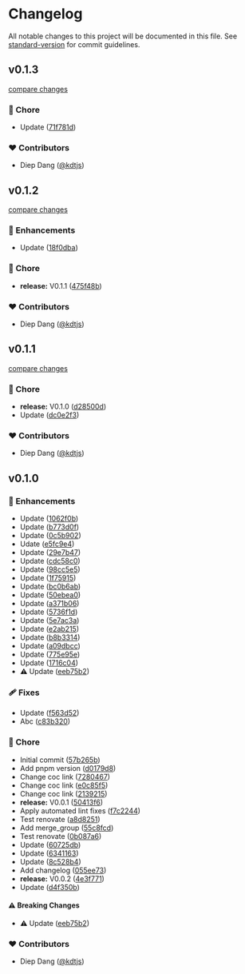 # Changelog

All notable changes to this project will be documented in this file.
See [standard-version](https://github.com/conventional-changelog/standard-version) for commit guidelines.

## v0.1.3

[compare changes](https://github.com/kdtjs/test-starter-pj/compare/v0.1.2...v0.1.3)

### 🏡 Chore

- Update ([71f781d](https://github.com/kdtjs/test-starter-pj/commit/71f781d))

### ❤️ Contributors

- Diep Dang ([@kdtjs](http://github.com/kdtjs))

## v0.1.2

[compare changes](https://github.com/kdtjs/test-starter-pj/compare/v0.1.1...v0.1.2)

### 🚀 Enhancements

- Update ([18f0dba](https://github.com/kdtjs/test-starter-pj/commit/18f0dba))

### 🏡 Chore

- **release:** V0.1.1 ([475f48b](https://github.com/kdtjs/test-starter-pj/commit/475f48b))

### ❤️ Contributors

- Diep Dang ([@kdtjs](http://github.com/kdtjs))

## v0.1.1

[compare changes](https://github.com/kdtjs/test-starter-pj/compare/v0.1.0...v0.1.1)

### 🏡 Chore

- **release:** V0.1.0 ([d28500d](https://github.com/kdtjs/test-starter-pj/commit/d28500d))
- Update ([dc0e2f3](https://github.com/kdtjs/test-starter-pj/commit/dc0e2f3))

### ❤️ Contributors

- Diep Dang ([@kdtjs](http://github.com/kdtjs))

## v0.1.0


### 🚀 Enhancements

- Update ([1062f0b](https://github.com/kdtjs/test-starter-pj/commit/1062f0b))
- Update ([b773d0f](https://github.com/kdtjs/test-starter-pj/commit/b773d0f))
- Update ([0c5b902](https://github.com/kdtjs/test-starter-pj/commit/0c5b902))
- Udate ([e5fc9e4](https://github.com/kdtjs/test-starter-pj/commit/e5fc9e4))
- Update ([29e7b47](https://github.com/kdtjs/test-starter-pj/commit/29e7b47))
- Update ([cdc58c0](https://github.com/kdtjs/test-starter-pj/commit/cdc58c0))
- Update ([98cc5e5](https://github.com/kdtjs/test-starter-pj/commit/98cc5e5))
- Update ([1f75915](https://github.com/kdtjs/test-starter-pj/commit/1f75915))
- Update ([bc0b6ab](https://github.com/kdtjs/test-starter-pj/commit/bc0b6ab))
- Update ([50ebea0](https://github.com/kdtjs/test-starter-pj/commit/50ebea0))
- Update ([a371b06](https://github.com/kdtjs/test-starter-pj/commit/a371b06))
- Update ([5736f1d](https://github.com/kdtjs/test-starter-pj/commit/5736f1d))
- Update ([5e7ac3a](https://github.com/kdtjs/test-starter-pj/commit/5e7ac3a))
- Update ([e2ab215](https://github.com/kdtjs/test-starter-pj/commit/e2ab215))
- Update ([b8b3314](https://github.com/kdtjs/test-starter-pj/commit/b8b3314))
- Update ([a09dbcc](https://github.com/kdtjs/test-starter-pj/commit/a09dbcc))
- Update ([775e95e](https://github.com/kdtjs/test-starter-pj/commit/775e95e))
- Update ([1716c04](https://github.com/kdtjs/test-starter-pj/commit/1716c04))
- ⚠️  Update ([eeb75b2](https://github.com/kdtjs/test-starter-pj/commit/eeb75b2))

### 🩹 Fixes

- Update ([f563d52](https://github.com/kdtjs/test-starter-pj/commit/f563d52))
- Abc ([c83b320](https://github.com/kdtjs/test-starter-pj/commit/c83b320))

### 🏡 Chore

- Initial commit ([57b265b](https://github.com/kdtjs/test-starter-pj/commit/57b265b))
- Add pnpm version ([d0179d8](https://github.com/kdtjs/test-starter-pj/commit/d0179d8))
- Change coc link ([7280467](https://github.com/kdtjs/test-starter-pj/commit/7280467))
- Change coc link ([e0c85f5](https://github.com/kdtjs/test-starter-pj/commit/e0c85f5))
- Change coc link ([2139215](https://github.com/kdtjs/test-starter-pj/commit/2139215))
- **release:** V0.0.1 ([50413f6](https://github.com/kdtjs/test-starter-pj/commit/50413f6))
- Apply automated lint fixes ([f7c2244](https://github.com/kdtjs/test-starter-pj/commit/f7c2244))
- Test renovate ([a8d8251](https://github.com/kdtjs/test-starter-pj/commit/a8d8251))
- Add merge_group ([55c8fcd](https://github.com/kdtjs/test-starter-pj/commit/55c8fcd))
- Test renovate ([0b087a6](https://github.com/kdtjs/test-starter-pj/commit/0b087a6))
- Update ([60725db](https://github.com/kdtjs/test-starter-pj/commit/60725db))
- Update ([6341163](https://github.com/kdtjs/test-starter-pj/commit/6341163))
- Update ([8c528b4](https://github.com/kdtjs/test-starter-pj/commit/8c528b4))
- Add changelog ([055ee73](https://github.com/kdtjs/test-starter-pj/commit/055ee73))
- **release:** V0.0.2 ([4e3f771](https://github.com/kdtjs/test-starter-pj/commit/4e3f771))
- Update ([d4f350b](https://github.com/kdtjs/test-starter-pj/commit/d4f350b))

#### ⚠️ Breaking Changes

- ⚠️  Update ([eeb75b2](https://github.com/kdtjs/test-starter-pj/commit/eeb75b2))

### ❤️ Contributors

- Diep Dang ([@kdtjs](http://github.com/kdtjs))

